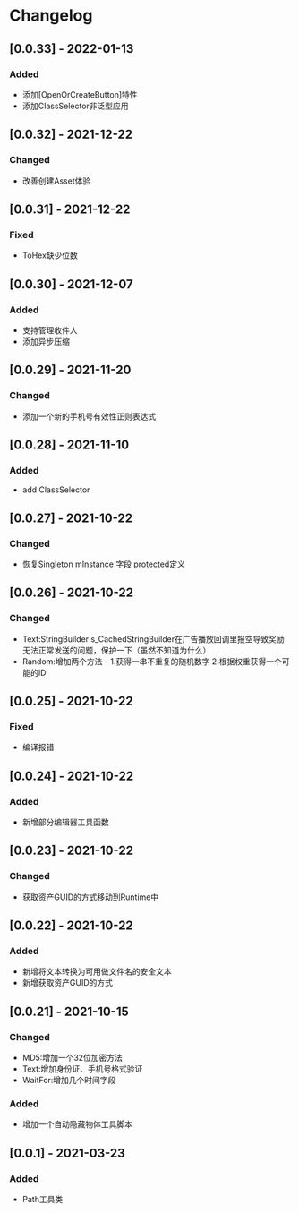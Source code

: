 # Changelog

## [0.0.33] - 2022-01-13
### Added
- 添加[OpenOrCreateButton]特性
- 添加ClassSelector非泛型应用

## [0.0.32] - 2021-12-22
### Changed
- 改善创建Asset体验

## [0.0.31] - 2021-12-22
### Fixed
- ToHex缺少位数

## [0.0.30] - 2021-12-07
### Added
- 支持管理收件人
- 添加异步压缩

## [0.0.29] - 2021-11-20
### Changed
- 添加一个新的手机号有效性正则表达式

## [0.0.28] - 2021-11-10
### Added
- add ClassSelector

## [0.0.27] - 2021-10-22
### Changed
- 恢复Singleton mInstance 字段 protected定义 

## [0.0.26] - 2021-10-22
### Changed
 - Text:StringBuilder s_CachedStringBuilder在广告播放回调里报空导致奖励无法正常发送的问题，保护一下（虽然不知道为什么）
 - Random:增加两个方法 - 1.获得一串不重复的随机数字 2.根据权重获得一个可能的ID

## [0.0.25] - 2021-10-22
### Fixed
- 编译报错

## [0.0.24] - 2021-10-22
### Added
- 新增部分编辑器工具函数

## [0.0.23] - 2021-10-22
### Changed
- 获取资产GUID的方式移动到Runtime中

## [0.0.22] - 2021-10-22
### Added
- 新增将文本转换为可用做文件名的安全文本
- 新增获取资产GUID的方式

## [0.0.21] - 2021-10-15
### Changed
- MD5:增加一个32位加密方法
- Text:增加身份证、手机号格式验证
- WaitFor:增加几个时间字段
### Added
- 增加一个自动隐藏物体工具脚本

## [0.0.1] - 2021-03-23
### Added
- Path工具类